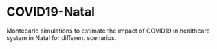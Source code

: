 # COVID19-Natal
Montecarlo simulations to estimate the impact of COVID19 in healthcare system in Natal for different scenarios.
